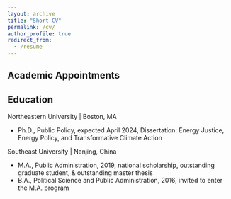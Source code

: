 ```yaml
---
layout: archive
title: "Short CV"
permalink: /cv/
author_profile: true
redirect_from:
  - /resume
---
```


<!--You can download a PDF copy of my CV [here](/files/Si_CV January 2024.pdf).

#<iframe src="/files/Si_CV January 2024.pdf" width="100%" height="500" frameborder="no" border="0" marginwidth="0" marginheight="0"></iframe> -->

## Academic Appointments

## Education

Northeastern University | Boston, MA
- Ph.D., Public Policy, expected April 2024, Dissertation: Energy Justice, Energy Policy, and Transformative Climate Action

Southeast University | Nanjing, China
- M.A., Public Administration, 2019, national scholarship, outstanding graduate student, & outstanding master thesis
- B.A., Political Science and Public Administration, 2016, invited to enter the M.A. program

## 
